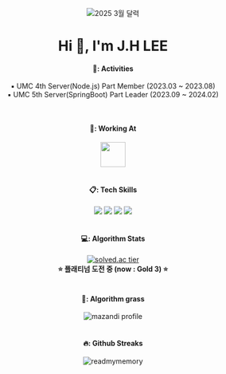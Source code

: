 <div align="center"> 

<!-- ![배경](https://github.com/ReadMyMemory/ReadMyMemory/assets/122192096/88a5270b-5072-4f11-ae8e-cad6cbd0d92f) -->
<!--  ![2024 9월 달력](https://github.com/user-attachments/assets/62ca0552-1019-4fa9-8aa4-0479d5b71478) -->
<!--![2024 10월 달력](https://github.com/user-attachments/assets/5a25a878-861c-4c7f-a2f8-e20c1f360bce) -->
<!--![2024 11월 달력](https://github.com/user-attachments/assets/d6581647-51b0-4a63-a143-0458985cc624) -->
<!--![2024 12월 달력](https://github.com/user-attachments/assets/a612c81b-e938-4946-9112-84d199eff427) -->
<!--![2025 1월 달력](https://github.com/user-attachments/assets/14ea963b-1a5b-44c1-b638-ecf45bb9d59d) -->
<!-- ![2025 2월 달력](https://github.com/user-attachments/assets/d37f395f-9b66-44c9-8eda-13f25350ebd7) -->
![2025 3월 달력](https://github.com/user-attachments/assets/204c965e-a5c1-4ce3-adcf-8b789ea1d666)








<h1 align="center">Hi 👋, I'm J.H LEE</h1>

<!-- <img align="right" alt="PNG" src="https://github.com/ReadMyMemory/ReadMyMemory/assets/122192096/7c944a2d-07f4-4d0f-af5f-68e20b2b361f" width="370"/> -->
<!--   <div align = "left"> -->
<!-- <samp><br>Hey there! </samp><br><br> <samp>I'm currently studying Computer Science and Engineering at Kyonggi University. <br> My passion lies in code analysis, particularly in pursuit of becoming a skilled back-end developer. </samp><br><br> <samp>I enjoy diving into different codebases,<br> examining their structures,<br> and even creating my own code to share with others.<br> I'm all about collaboration and love discussing ways to improve code with fellow enthusiasts. </samp><br><br> <samp>My journey to become a proficient back-end developer is ongoing,<br> and I'm committed to continuous learning and growth in this field! </samp>
  </div> -->
   

####  🏃: Activities
▪️ UMC 4th Server(Node.js) Part Member (2023.03 ~ 2023.08) <br>
▪️ UMC 5th Server(SpringBoot) Part Leader (2023.09 ~ 2024.02)

<br>

 ####  🏢: Working At
<a href = "https://sauce.im/">
 <img src="https://github.com/user-attachments/assets/95672172-a45d-4544-8a4d-343fa4c44a3e" width="50">
</a>
<br>
<br>

 
 
####  📋: Tech Skills 
<img src="https://img.shields.io/badge/JavaScript-F7DF1E?style=for-the-badge&logo=JavaScript&logoColor=white"/>
<img src="https://img.shields.io/badge/Node.js-339933?style=for-the-badge&logo=Node.js&logoColor=white">
<img src="https://img.shields.io/badge/Spring-6DB33F?style=for-the-badge&logo=spring&logoColor=white">
<img src="https://img.shields.io/badge/Aws-232F3E?style=for-the-badge&logo=amazonaws&logoColor=white">
 <br />
 <br />

 
<!-- #### :pencil2: Github Stats


![ReadMyMemory's github stats](https://github-readme-stats.vercel.app/api?username=ReadMyMemory&show_icons=true&theme=transparent&size_weight=1&count_weight=1)
![ReadMyMemory's github stats](https://github-readme-stats.vercel.app/api/top-langs?username=readmymemory&show_icons=true&locale=en&layout=compact)
  <br/>
  <br/>-->

#### 💻: Algorithm Stats
[![solved.ac tier](http://mazassumnida.wtf/api/v2/generate_badge?boj=readmymemory)](https://solved.ac/readmymemory)
<br/>
**⭐ 플래티넘 도전 중 (now : Gold 3) ⭐**
   <br/>
   <br/>

#### 🥗: Algorithm grass
![mazandi profile](http://mazandi.herokuapp.com/api?handle=readmymemory&theme=warm)
<br/>
<br/>
  
#### 🔥: Github Streaks
<p><img align="center" src="https://github-readme-streak-stats.herokuapp.com/?user=readmymemory&" alt="readmymemory" /></p>

</div>
  <br/>

